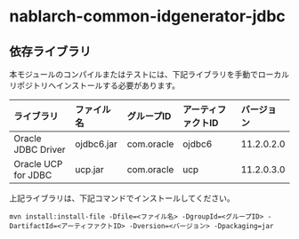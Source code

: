 # nablarch-common-idgenerator-jdbc

## 依存ライブラリ

本モジュールのコンパイルまたはテストには、下記ライブラリを手動でローカルリポジトリへインストールする必要があります。

ライブラリ          |ファイル名       |グループID     |アーティファクトID   |バージョン   |
:-------------------|:----------------|:--------------|:--------------------|:------------|
Oracle JDBC Driver  |ojdbc6.jar       |com.oracle     |ojdbc6               |11.2.0.2.0   |
Oracle UCP for JDBC |ucp.jar          |com.oracle     |ucp                  |11.2.0.3.0   |


上記ライブラリは、下記コマンドでインストールしてください。


```
mvn install:install-file -Dfile=<ファイル名> -DgroupId=<グループID> -DartifactId=<アーティファクトID> -Dversion=<バージョン> -Dpackaging=jar
```
